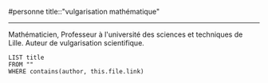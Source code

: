 #personne
title::"vulgarisation mathématique"

----
Mathématicien, Professeur à l'université des sciences et techniques de Lille.
Auteur de vulgarisation scientifique.

```dataview
LIST title
FROM ""
WHERE contains(author, this.file.link)
```



